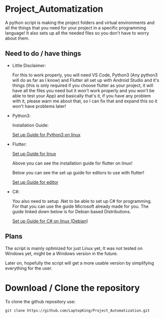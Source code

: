 # Project_Automatization
A python script is making the project folders and virtual environments and all the things that you need for your project in a specific programming language! It also sets up all the needed files so you don't have to worry about them. 

## Need to do / have things
- Little Disclaimer:

	For this to work properly, you will need VS Code, Python3 (Any python3 will do as far as I know) and Flutter all set up with Android Studio and it's things (this is only required if you choose flutter as your project, it will have all the files you need but it won't work properly and you won't be able to test your App) and basically that's it, if you have any problem with it, please warn me about that, so I can fix that and expand this so it won't have problems later!

- Python3:

	Installation Guide:

	[Set up Guide for Python3 on linux](https://realpython.com/installing-python/)

- Flutter:
	
	[Set up Guide for linux](https://flutter.dev/docs/get-started/install/linux)
	
	Above you can see the installation guide for flutter on linux!

	Below you can see the set up guide for editors to use with flutter!
	
	[Set up Guide for editor](https://flutter.dev/docs/get-started/editor?tab=vscode)
	


- C#:	
	
	You also need to setup .Net to be able to set up C# for programming. For that you can use the guide Microsoft already made for you. The guide linked down below is for Debian based Distributions.

	[Set up Guide for C# on linux (Debian)](https://docs.microsoft.com/hu-hu/dotnet/core/install/linux-debian)


## Plans
The script is mainly optimized for just Linux yet, It was not tested on Windows yet, might be a Windows version in the future.

Later on, hopefully the script will get a more usable version by simplifying everything for the user.

# Download / Clone the repository

To clone the github repository use:
```html
git clone https://github.com/LaptopKing/Project_Automatization.git
```
